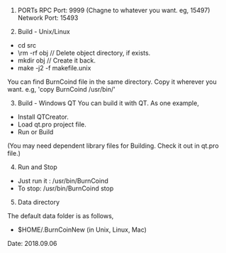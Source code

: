 1. PORTs
RPC Port: 9999 (Chagne to whatever you want. eg, 15497)
Network Port: 15493

2. Build - Unix/Linux
- cd src
- \rm -rf obj      // Delete object directory, if exists.
- mkdir obj        // Create it back.
- make -j2 -f makefile.unix

You can find BurnCoind file in the same directory.
Copy it wherever you want. e.g, 'copy BurnCoind /usr/bin/'

3. Build - Windows QT
You can build it with QT. As one example, 
- Install QTCreator.
- Load qt.pro project file.
- Run or Build 

(You may need dependent library files for Building. Check it out in qt.pro file.)

4. Run and Stop
- Just run it : /usr/bin/BurnCoind
- To stop: /usr/bin/BurnCoind stop


5. Data directory

The default data folder is as follows,
- $HOME/.BurnCoinNew  (in Unix, Linux, Mac)


Date: 2018.09.06
